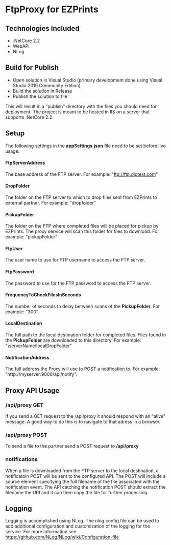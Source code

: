 # FtpProxy for EZPrints

## Technologies Included
* .NetCore 2.2
* WebAPI
* NLog

## Build for Publish
* Open solution in Visual Studio (primary development done using Visual Studio 2019 Community Edition)
* Build the solution in Release
* Publish the solution to file

This will result in a "publish" directory with the files you should need for deployment.  The project is meant to be hosted in IIS on a server that supports .NetCore 2.2.

## Setup
The following settings in the **appSettings.json** file need to be set before live usage:

#### FtpServerAddress
The base address of the FTP server.  For example: "ftp://ftp.dlptest.com"

#### DropFolder
The folder on the FTP server to which to drop files sent from EZPrints to external partner.  For example: "dropfolder"

#### PickupFolder
The folder on the FTP where completed files will be placed for pickup by EZPrints.  The proxy service will scan this folder for files to download.  For example: "pickupFolder"

#### FtpUser
The user name to use for FTP username to access the FTP server.

#### FtpPassword
The password to use for the FTP password to access the FTP server.

#### FrequencyToCheckFilesInSeconds
The number of seconds to delay between scans of the **PickupFolder**.  For example: "300"

#### LocalDestination
The full path to the local destination folder for completed files.  Files found in the **PickupFolder** are downloaded to this directory.  For example: "\\serverName\localDropFolder"

#### NotificationAddress
The full address the Proxy will use to POST a notification to.  For example: "http://myserver:9000/api/notify".  

## Proxy API Usage

### /api/proxy GET
If you send a GET request to the /api/proxy it should respond with an "alive" message.  A good way to do this is to navigate to that adress in a browser.

### /api/proxy POST
To send a file to the partner send a POST request to **/api/proxy**

### notifications
When a file is downloaded from the FTP server to the local destination, a notificatoin POST will be sent to the configured API. The POST will include a source element specifying the full filename of the file associated with the notification event.  The API catching the notification POST should extract the filename the URI and it can then copy the file for further processing.

## Logging
Logging is accomplished using NLog.  The nlog.config file can be used to add additional configuration and customization of the logging for the service.  For more information see https://github.com/NLog/NLog/wiki/Configuration-file
